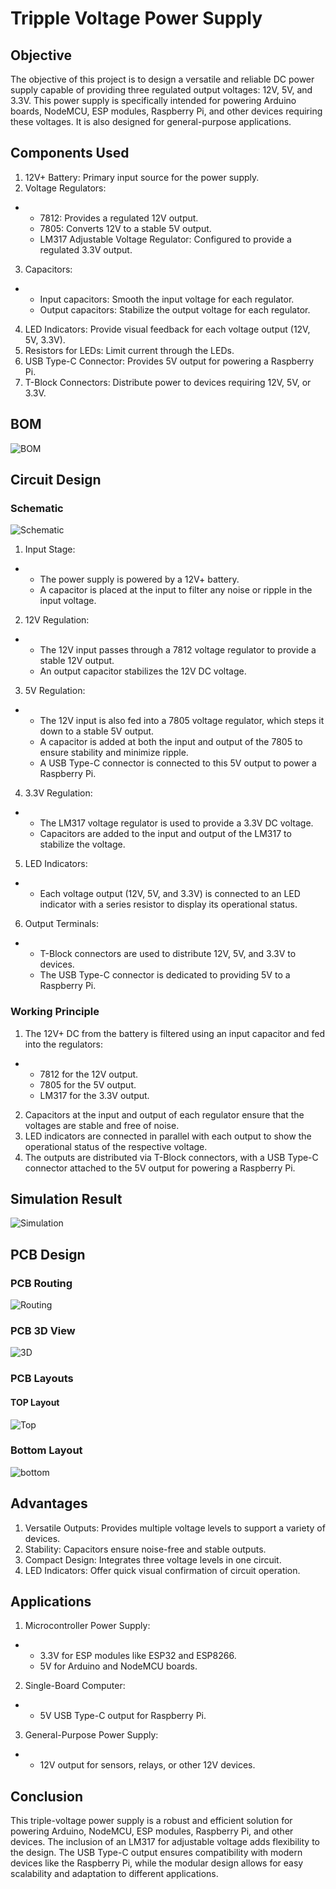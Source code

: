 # Tripple Voltage Power Supply
## Objective
The objective of this project is to design a versatile and reliable DC power supply capable of providing three regulated output voltages: 12V, 5V, and 3.3V. This power supply is specifically intended for powering Arduino boards, NodeMCU, ESP modules, Raspberry Pi, and other devices requiring these voltages. It is also designed for general-purpose applications.

## Components Used
1. 12V+ Battery: Primary input source for the power supply.
2. Voltage Regulators:
- - 7812: Provides a regulated 12V output.
  - 7805: Converts 12V to a stable 5V output.
  - LM317 Adjustable Voltage Regulator: Configured to provide a regulated 3.3V output.
3. Capacitors:
- - Input capacitors: Smooth the input voltage for each regulator.
  - Output capacitors: Stabilize the output voltage for each regulator.
4. LED Indicators: Provide visual feedback for each voltage output (12V, 5V, 3.3V).
5. Resistors for LEDs: Limit current through the LEDs.
6. USB Type-C Connector: Provides 5V output for powering a Raspberry Pi.
7. T-Block Connectors: Distribute power to devices requiring 12V, 5V, or 3.3V.

## BOM

![BOM](7.png)

## Circuit Design
### Schematic

![Schematic](1.png)

1. Input Stage:
- - The power supply is powered by a 12V+ battery.
  - A capacitor is placed at the input to filter any noise or ripple in the input voltage.
2. 12V Regulation:
- - The 12V input passes through a 7812 voltage regulator to provide a stable 12V output.
  - An output capacitor stabilizes the 12V DC voltage.
3. 5V Regulation:
- - The 12V input is also fed into a 7805 voltage regulator, which steps it down to a stable 5V output.
  - A capacitor is added at both the input and output of the 7805 to ensure stability and minimize ripple.
  - A USB Type-C connector is connected to this 5V output to power a Raspberry Pi.
4. 3.3V Regulation:
- - The LM317 voltage regulator is used to provide a 3.3V DC voltage.
  - Capacitors are added to the input and output of the LM317 to stabilize the voltage.
5. LED Indicators:
- - Each voltage output (12V, 5V, and 3.3V) is connected to an LED indicator with a series resistor to display its operational status.
6. Output Terminals:
- - T-Block connectors are used to distribute 12V, 5V, and 3.3V to devices.
  - The USB Type-C connector is dedicated to providing 5V to a Raspberry Pi.
 
### Working Principle
1. The 12V+ DC from the battery is filtered using an input capacitor and fed into the regulators:
- - 7812 for the 12V output.
  - 7805 for the 5V output.
  - LM317 for the 3.3V output.
2. Capacitors at the input and output of each regulator ensure that the voltages are stable and free of noise.
3. LED indicators are connected in parallel with each output to show the operational status of the respective voltage.
4. The outputs are distributed via T-Block connectors, with a USB Type-C connector attached to the 5V output for powering a Raspberry Pi.

## Simulation Result

![Simulation](2.png)

## PCB Design
### PCB Routing

![Routing](3.png)

### PCB 3D View
![3D](6.png)

### PCB Layouts
#### TOP Layout

![Top](4.png)

### Bottom Layout

![bottom](5.png)

## Advantages
1. Versatile Outputs: Provides multiple voltage levels to support a variety of devices.
2. Stability: Capacitors ensure noise-free and stable outputs.
3. Compact Design: Integrates three voltage levels in one circuit.
4. LED Indicators: Offer quick visual confirmation of circuit operation.

## Applications
1. Microcontroller Power Supply:
- - 3.3V for ESP modules like ESP32 and ESP8266.
  - 5V for Arduino and NodeMCU boards.
2. Single-Board Computer:
- - 5V USB Type-C output for Raspberry Pi.
3. General-Purpose Power Supply:
- - 12V output for sensors, relays, or other 12V devices.
 
## Conclusion
This triple-voltage power supply is a robust and efficient solution for powering Arduino, NodeMCU, ESP modules, Raspberry Pi, and other devices. The inclusion of an LM317 for adjustable voltage adds flexibility to the design. The USB Type-C output ensures compatibility with modern devices like the Raspberry Pi, while the modular design allows for easy scalability and adaptation to different applications.
